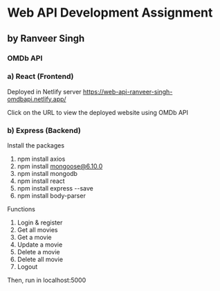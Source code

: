 # Web API Development Assignment
## by Ranveer Singh
### OMDb API


### a) React (Frontend)
Deployed in Netlify server
https://web-api-ranveer-singh-omdbapi.netlify.app/

Click on the URL to view the deployed website using OMDb API 

### b) Express (Backend)
Install the packages
1. npm install axios
2. npm install mongoose@6.10.0
3. npm install mongodb
4. npm install react
5. npm install express --save
6. npm install body-parser

Functions
1. Login & register
2. Get all movies
3. Get a movie
4. Update a movie
5. Delete a movie
6. Delete all movie
7. Logout

   
Then, run in localhost:5000
